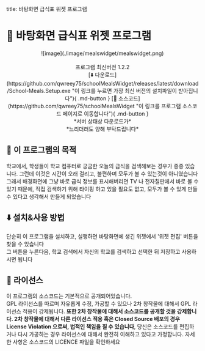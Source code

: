 title: 바탕화면 급식표 위젯 프로그램

# 🌆️ 바탕화면 급식표 위젯 프로그램

<div width=100% align=center markdown>
![image](./image/mealswidget/mealswidget.png)
<br>
<br>
프로그램 최신버전 1.2.2<br>
[⬇️ 다운로드](https://github.com/qwreey75/schoolMealsWidget/releases/latest/download/School-Meals.Setup.exe "이 링크를 누르면 가장 최신 버전의 설치파일이 받아집니다"){ .md-button }
[🔧 소스코드](https://github.com/qwreey75/schoolMealsWidget "이 링크를 프로그램 소스코드 페이지로 이동합니다"){ .md-button }
<br>
*서버 상태상 다운로드가*<br>
*느리더러도 양해 부탁드립니다*
</div>

## 🏁️ 이 프로그램의 목적

학교에서, 학생들이 학교 컴퓨터로 궁굼한 오늘의 급식을 검색해보는 경우가 종종 있습니다. 그런데 이것은 시간이 오래 걸리고, 불편하며 모두가 볼 수 있는것이 아니였습니다
<br>
그래서 배경화면에 그냥 바로 급식 정보를 표시해버리면 TV 나 전자칠판에서 바로 볼 수 있기 때문에, 직접 검색하기 위해 타이핑 하고 있을 필요도 없고, 모두가 볼 수 있게 만들 수 있다고 생각해서 만들게 되었습니다

## ⬇️ 설치&사용 방법

단순히 이 프로그램을 설치하고, 실행하면 바탕화면에 생긴 위젯에서 '위젯 편집' 버튼을 찾을 수 있습니다  
그 버튼을 누른다음, 학교 검색에서 자신의 학교를 검색하고 선택한 뒤 저장하고 사용하시면 됩니다  

## 📜 라이선스

이 프로그램의 소스코드는 기본적으로 공개되어있습니다.  
GPL 라이선스를 따르며 자유롭게 수정, 가공할 수 있으나 2차 창작물에 대해서 GPL 라이선스 적용이 강제됩니다. **또한 2차 창작물에 대해서 소스코드를 공개할 것을 강제합니다. 2차 창작물에 대해서 다른 라이선스 적용 혹은 Closed Source 배포의 경우 License Violation 으로써, 법적인 책임을 질 수 있습니다**, 당신은 소스코드를 편집하거나 다시 가공하는 경우 라이선스에 대해서 완전히 이해하고 있다고 가정합니다. 자세한 사항은 소스코드의 LICENCE 파일을 확인하세요  
